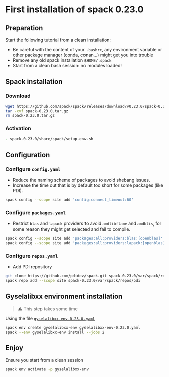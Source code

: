 # First installation of spack 0.23.0

## Preparation

Start the following tutorial from a clean installation:

- Be careful with the content of your `.bashrc`, any environment variable or other package manager (conda, conan...) might get you into trouble
- Remove any old spack installation `$HOME/.spack`
- Start from a clean bash session: no modules loaded!

## Spack installation

### Download

```bash
wget https://github.com/spack/spack/releases/download/v0.23.0/spack-0.23.0.tar.gz
tar -xvf spack-0.23.0.tar.gz
rm spack-0.23.0.tar.gz
```

### Activation

```bash
. spack-0.23.0/share/spack/setup-env.sh
```

## Configuration

### Configure `config.yaml`

- Reduce the naming scheme of packages to avoid shebang issues.
- Increase the time out that is by default too short for some packages (like PDI).

```bash
spack config --scope site add 'config:connect_timeout:60'
```

### Configure `packages.yaml`

- Restrict `blas` and `lapack` providers to avoid `amdlibflame` and `amdblis`, for some reason they might get selected and fail to compile.

```bash
spack config --scope site add 'packages:all:providers:blas:[openblas]'
spack config --scope site add 'packages:all:providers:lapack:[openblas]'
```

### Configure `repos.yaml`

- Add PDI repository

```bash
git clone https://github.com/pdidev/spack.git spack-0.23.0/var/spack/repos/pdi
spack repo add --scope site spack-0.23.0/var/spack/repos/pdi
```

## Gyselalibxx environment installation

> :warning: This step takes some time

Using the file [`gyselalibxx-env-0.23.0.yaml`](https://github.com/gyselax/gyselalibxx/blob/devel/toolchains/spack.gyselalibxx_env/README.md)

```bash
spack env create gyselalibxx-env gyselalibxx-env-0.23.0.yaml
spack --env gyselalibxx-env install --jobs 2
```

## Enjoy

Ensure you start from a clean session

```bash
spack env activate -p gyselalibxx-env
```

